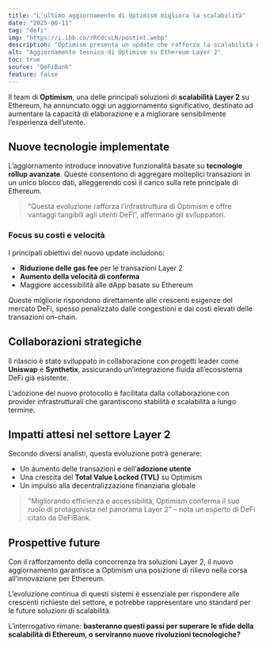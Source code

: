 ```yaml
---
title: "L’ultimo aggiornamento di Optimism migliora la scalabilità"
date: "2025-06-11"
tag: "defi"
img: "https://i.ibb.co/rRCdcsLN/postint.webp"
description: "Optimism presenta un update che rafforza la scalabilità e l’esperienza utente Layer 2"
alt: "Aggiornamento tecnico di Optimism su Ethereum Layer 2"
toc: true
source: "DeFiBank"
feature: false
---
```


Il team di **Optimism**, una delle principali soluzioni di **scalabilità Layer 2** su Ethereum, ha annunciato oggi un aggiornamento significativo, destinato ad aumentare la capacità di elaborazione e a migliorare sensibilmente l’esperienza dell’utente.

## Nuove tecnologie implementate

L’aggiornamento introduce innovative funzionalità basate su **tecnologie rollup avanzate**. Queste consentono di aggregare molteplici transazioni in un unico blocco dati, alleggerendo così il carico sulla rete principale di Ethereum.

> “Questa evoluzione rafforza l’infrastruttura di Optimism e offre vantaggi tangibili agli utenti DeFi”, affermano gli sviluppatori.

### Focus su costi e velocità

I principali obiettivi del nuovo update includono:

- **Riduzione delle gas fee** per le transazioni Layer 2
- **Aumento della velocità di conferma**
- Maggiore accessibilità alle dApp basate su Ethereum

Queste migliorie rispondono direttamente alle crescenti esigenze del mercato DeFi, spesso penalizzato dalle congestioni e dai costi elevati delle transazioni on-chain.

## Collaborazioni strategiche

Il rilascio è stato sviluppato in collaborazione con progetti leader come **Uniswap** e **Synthetix**, assicurando un’integrazione fluida all’ecosistema DeFi già esistente.

L’adozione del nuovo protocollo è facilitata dalla collaborazione con provider infrastrutturali che garantiscono stabilità e scalabilità a lungo termine.

## Impatti attesi nel settore Layer 2

Secondo diversi analisti, questa evoluzione potrà generare:

- Un aumento delle transazioni e dell’**adozione utente**
- Una crescita del **Total Value Locked (TVL)** su Optimism
- Un impulso alla decentralizzazione finanziaria globale

> "Migliorando efficienza e accessibilità, Optimism conferma il suo ruolo di protagonista nel panorama Layer 2" – nota un esperto di DeFi citato da DeFiBank.

## Prospettive future

Con il rafforzamento della concorrenza tra soluzioni Layer 2, il nuovo aggiornamento garantisce a Optimism una posizione di rilievo nella corsa all’innovazione per Ethereum.

L’evoluzione continua di questi sistemi è essenziale per rispondere alle crescenti richieste del settore, e potrebbe rappresentare uno standard per le future soluzioni di scalabilità.

L’interrogativo rimane: **basteranno questi passi per superare le sfide della scalabilità di Ethereum, o serviranno nuove rivoluzioni tecnologiche?**
